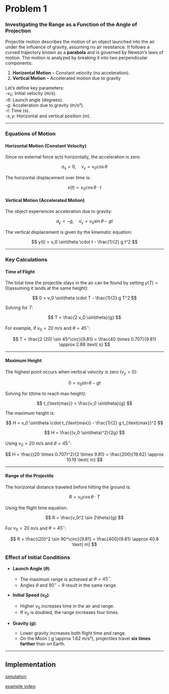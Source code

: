 # Problem 1

### **Investigating the Range as a Function of the Angle of Projection**  

Projectile motion describes the motion of an object launched into the air under the influence of gravity, assuming no air resistance. It follows a curved trajectory known as a **parabola** and is governed by Newton’s laws of motion. The motion is analyzed by breaking it into two perpendicular components:  

1. **Horizontal Motion** – Constant velocity (no acceleration).  
2. **Vertical Motion** – Accelerated motion due to gravity 


Let’s define key parameters:  
-$v_0$: Initial velocity (m/s).  
-$\theta$: Launch angle (degrees).  
-$g$: Acceleration due to gravity (m/s²).  
-$t$: Time (s).  
-$x, y$: Horizontal and vertical position (m).  

---

### **Equations of Motion**  

#### **Horizontal Motion (Constant Velocity)**  
Since no external force acts horizontally, the acceleration is zero:  

$$
a_x = 0, \quad v_x = v_0 \cos\theta
$$

The horizontal displacement over time is:

$$
x(t) = v_0 \cos\theta \cdot t
$$

#### **Vertical Motion (Accelerated Motion)**  
The object experiences acceleration due to gravity:  

$$
a_y = -g, \quad v_y = v_0 \sin\theta - g t
$$

The vertical displacement is given by the kinematic equation:

$$
y(t) = v_0 \sin\theta \cdot t - \frac{1}{2} g t^2
$$

---

### **Key Calculations**  

#### **Time of Flight**  
The total time the projectile stays in the air can be found by setting $y(T) = 0$(assuming it lands at the same height):  

$$
0 = v_0 \sin\theta \cdot T - \frac{1}{2} g T^2
$$

Solving for $T$:  

$$
T = \frac{2 v_0 \sin\theta}{g}
$$

For example, if $v_0 = 20$ m/s and $\theta = 45^\circ$:  

$$
T = \frac{2 (20) \sin 45^\circ}{9.81} = \frac{40 \times 0.707}{9.81} \approx 2.88 \text{ s}
$$

---

#### **Maximum Height**  
The highest point occurs when vertical velocity is zero $(v_y = 0)$:

$$
0 = v_0 \sin\theta - g t
$$

Solving for $t$(time to reach max height):

$$
t_{\text{max}} = \frac{v_0 \sin\theta}{g}
$$

The maximum height is:

$$ 
H = v_0  \sin\theta \cdot t_{\text{max}} - \frac{1}{2} g t_{\text{max}}^2
$$

$$
H = \frac{(v_0 \sin\theta)^2}{2g}
$$

Using $v_0 = 20$ m/s and $\theta = 45^\circ$:

$$
H = \frac{(20 \times 0.707)^2}{2 \times 9.81} = \frac{200}{19.62} \approx 10.19 \text{ m}
$$

---

#### **Range of the Projectile**  
The horizontal distance traveled before hitting the ground is:

$$
R = v_0 \cos\theta \cdot T
$$

Using the flight time equation:

$$
R = \frac{v_0^2 \sin 2\theta}{g}
$$

For $v_0 = 20$ m/s and $\theta = 45^\circ$:

$$
R = \frac{(20)^2 \sin 90^\circ}{9.81} = \frac{400}{9.81} \approx 40.8 \text{ m}
$$



### **Effect of Initial Conditions**  

- **Launch Angle ($\theta$)**:  
  - The maximum range is achieved at  $\theta = 45^\circ$.  
  - Angles $\theta$ and $90^\circ - \theta$ result in the same range.  

- **Initial Speed ($v_0$)**:  
  - Higher $v_0$ increases time in the air and range.  
  - If $v_0$ is doubled, the range increases four times.  

- **Gravity ($g$)**:  
  - Lower gravity increases both flight time and range.  
  - On the Moon ( $g$ \approx 1.62 m/s²), projectiles travel **six times farther** than on Earth.  

---

## **Implementation**


[simulation](simulation_projecttile.html)

[example vıdeo](projectile_with_embedded_video.html)




